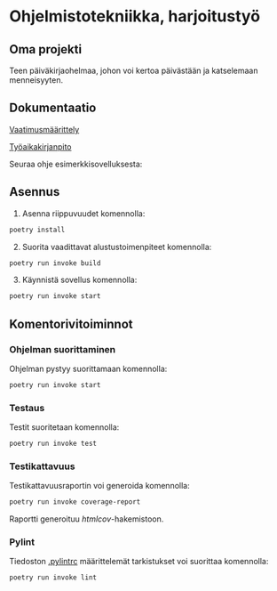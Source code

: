 # Ohjelmistotekniikka, harjoitustyö

## Oma projekti

Teen päiväkirjaohelmaa, johon voi kertoa päivästään ja katselemaan menneisyyten.

## Dokumentaatio

[Vaatimusmäärittely](https://github.com/imriina/ot-harjoitustyo2025/blob/master/dokumentaatio/vaatimusmaarittely.md)

[Työaikakirjanpito](https://github.com/imriina/ot-harjoitustyo2025/blob/master/dokumentaatio/tyoaikakirjanpito.md)



Seuraa ohje esimerkkisovelluksesta:

## Asennus

1. Asenna riippuvuudet komennolla:

```bash
poetry install
```

2. Suorita vaadittavat alustustoimenpiteet komennolla:

```bash
poetry run invoke build
```

3. Käynnistä sovellus komennolla:

```bash
poetry run invoke start
```

## Komentorivitoiminnot

### Ohjelman suorittaminen

Ohjelman pystyy suorittamaan komennolla:

```bash
poetry run invoke start
```

### Testaus

Testit suoritetaan komennolla:

```bash
poetry run invoke test
```

### Testikattavuus

Testikattavuusraportin voi generoida komennolla:

```bash
poetry run invoke coverage-report
```

Raportti generoituu _htmlcov_-hakemistoon.

### Pylint

Tiedoston [.pylintrc](./.pylintrc) määrittelemät tarkistukset voi suorittaa komennolla:

```bash
poetry run invoke lint
```